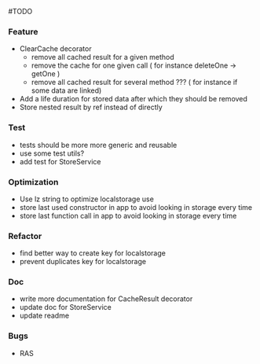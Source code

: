 #TODO

### Feature
 - ClearCache decorator 
    - remove all cached result for a given method 
    - remove the cache for one given call ( for instance deleteOne -> getOne ) 
    - remove all cached result for several method ??? ( for instance if some data are linked)
 - Add a life duration for stored data after which they should be removed
 - Store nested result by ref instead of directly

### Test
- tests should be more more generic and reusable
- use some test utils? 
- add test for StoreService

### Optimization
 - Use lz string to optimize localstorage use
 - store last used constructor in app to avoid looking in storage every time
 - store last function call in app to avoid looking in storage every time
 
### Refactor 
 - find better way to create key for localstorage
 - prevent duplicates key for localstorage
 
### Doc
- write more documentation for CacheResult decorator
- update doc for StoreService
- update readme 
 
### Bugs
- RAS
 
